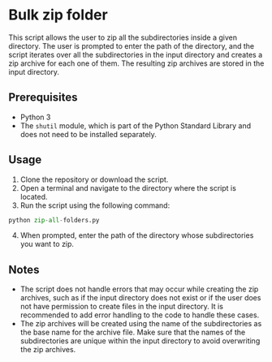 # Bulk zip folder
This script allows the user to zip all the subdirectories inside a given directory. The user is prompted to enter the path of the directory, and the script iterates over all the subdirectories in the input directory and creates a zip archive for each one of them. The resulting zip archives are stored in the input directory.

## Prerequisites
- Python 3
- The `shutil` module, which is part of the Python Standard Library and does not need to be installed separately.

## Usage
1. Clone the repository or download the script.
2. Open a terminal and navigate to the directory where the script is located.
3. Run the script using the following command:

```python
python zip-all-folders.py
```
4. When prompted, enter the path of the directory whose subdirectories you want to zip.

## Notes
- The script does not handle errors that may occur while creating the zip archives, such as if the input directory does not exist or if the user does not have permission to create files in the input directory. It is recommended to add error handling to the code to handle these cases.
- The zip archives will be created using the name of the subdirectories as the base name for the archive file. Make sure that the names of the subdirectories are unique within the input directory to avoid overwriting the zip archives.
